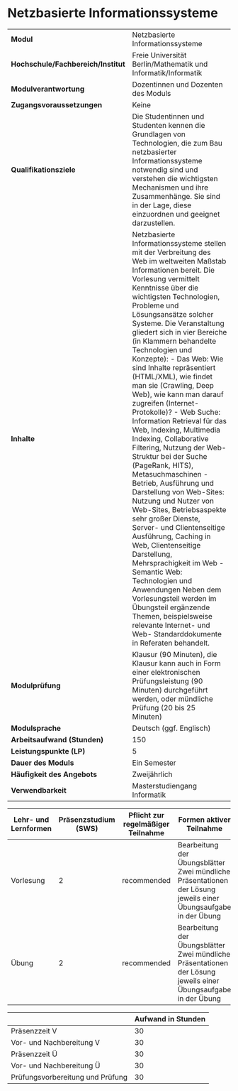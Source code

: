 # Netzbasierte Informationssysteme
|                                    |   |
|------------------------------------|---|
|**Modul**                           | Netzbasierte Informationssysteme |
|**Hochschule/Fachbereich/Institut** | Freie Universität Berlin/Mathematik und Informatik/Informatik |
|**Modulverantwortung**              | Dozentinnen und Dozenten des Moduls |
|**Zugangsvoraussetzungen**          | Keine |
|**Qualifikationsziele**             | Die Studentinnen und Studenten kennen die Grundlagen von Technologien, die zum Bau netzbasierter Informationssysteme notwendig sind und verstehen die wichtigsten Mechanismen und ihre Zusammenhänge. Sie sind in der Lage, diese einzuordnen und geeignet darzustellen. |
|**Inhalte**                         | Netzbasierte Informationssysteme stellen mit der Verbreitung des Web im weltweiten Maßstab Informationen bereit. Die Vorlesung vermittelt Kenntnisse über die wichtigsten Technologien, Probleme und Lösungsansätze solcher Systeme. Die Veranstaltung gliedert sich in vier Bereiche (in Klammern behandelte Technologien und Konzepte): - Das Web: Wie sind Inhalte repräsentiert (HTML/XML), wie findet man sie (Crawling, Deep Web), wie kann man darauf zugreifen (Internet-Protokolle)? - Web Suche: Information Retrieval für das Web, Indexing, Multimedia Indexing, Collaborative Filtering, Nutzung der Web-Struktur bei der Suche (PageRank, HITS), Metasuchmaschinen - Betrieb, Ausführung und Darstellung von Web-Sites: Nutzung und Nutzer von Web-Sites, Betriebsaspekte sehr großer Dienste, Server- und Clientenseitige Ausführung, Caching in Web, Clientenseitige Darstellung, Mehrsprachigkeit im Web - Semantic Web: Technologien und Anwendungen Neben dem Vorlesungsteil werden im Übungsteil ergänzende Themen, beispielsweise relevante Internet- und Web- Standarddokumente in Referaten behandelt. |
|**Modulprüfung**                    | Klausur (90 Minuten), die Klausur kann auch in Form einer elektronischen Prüfungsleistung (90 Minuten) durchgeführt werden, oder mündliche Prüfung (20 bis 25 Minuten) |
|**Modulsprache**                    | Deutsch (ggf. Englisch) |
|**Arbeitsaufwand (Stunden)**        | 150 |
|**Leistungspunkte (LP)**            | 5 |
|**Dauer des Moduls**                | Ein Semester |
|**Häufigkeit des Angebots**         | Zweijährlich |
|**Verwendbarkeit**                  | Masterstudiengang Informatik |

| Lehr- und Lernformen | Präsenzstudium <br> (SWS) | Pflicht zur regelmäßiger Teilnahme | Formen aktiver Teilnahme |
| ---------------------|---------------------------|------------------------------------|------------------------- |
| Vorlesung            | 2                         | recommended                        | Bearbeitung der Übungsblätter<br>Zwei mündliche Präsentationen der Lösung jeweils einer Übungsaufgabe in der Übung |
| Übung                | 2                         | recommended                        | Bearbeitung der Übungsblätter<br>Zwei mündliche Präsentationen der Lösung jeweils einer Übungsaufgabe in der Übung |

|   | Aufwand in Stunden |
| - |--------------------|
| Präsenzzeit V                            | 30    |
| Vor- und Nachbereitung V                 | 30    |
| Präsenzzeit Ü                            | 30    |
| Vor- und Nachbereitung Ü                 | 30    |
| Prüfungsvorbereitung und Prüfung         | 30    |
